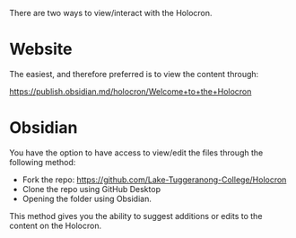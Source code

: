 There are two ways to view/interact with the Holocron.

# Website

The easiest, and therefore preferred is to view the content through:

https://publish.obsidian.md/holocron/Welcome+to+the+Holocron


# Obsidian

You have the option to have access to view/edit the files through the following method:

- Fork the repo: https://github.com/Lake-Tuggeranong-College/Holocron
- Clone the repo using GitHub Desktop
- Opening the folder using Obsidian.

This method gives you the ability to suggest additions or edits to the content on the Holocron.